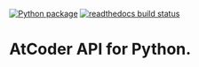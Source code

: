 [![Python package](https://github.com/kagemeka/atcoder-api-python/actions/workflows/python-package.yml/badge.svg)](https://github.com/kagemeka/atcoder-api-python/actions/workflows/python-package.yml)
[![readthedocs build status](https://readthedocs.org/projects/atcoder-api-python/badge/?version=latest&style=plastic)](https://readthedocs.org/projects/atcoder-api-python/badge/?version=latest&style=plastic)

# AtCoder API for Python.
